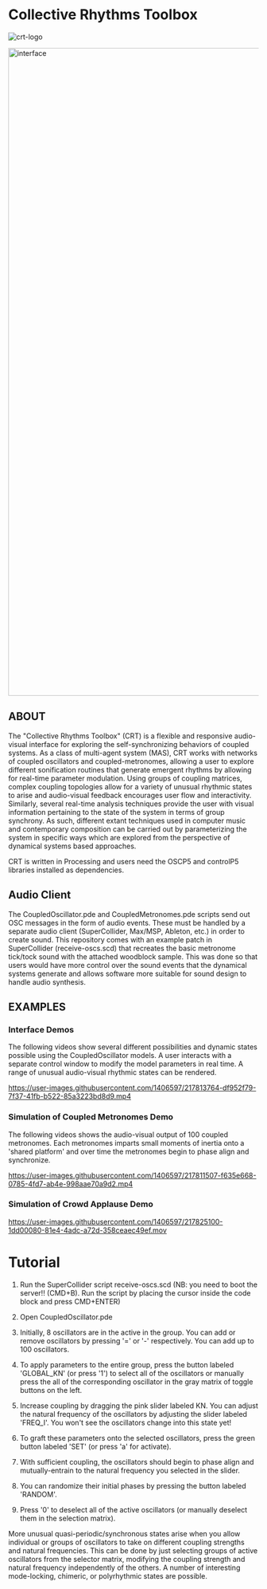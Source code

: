 # Collective Rhythms Toolbox 


![crt-logo](https://user-images.githubusercontent.com/1406597/217825450-7ec7e180-1ccf-4fe1-bcf7-6b9250183a41.jpg)


<img width="1300" alt="interface" src="https://user-images.githubusercontent.com/1406597/217840181-bf26a3b2-8121-49c1-9295-4aa0f92c0178.png">



## ABOUT
The "Collective Rhythms Toolbox" (CRT) is a flexible and responsive audio-visual interface for exploring the self-synchronizing behaviors of coupled systems. 
As a class of multi-agent system (MAS), CRT works with networks of coupled oscillators and coupled-metronomes, allowing a user 
to explore different sonification routines that generate emergent rhythms by allowing for real-time parameter modulation. Using groups of coupling matrices, complex coupling topologies allow for a variety of unusual rhythmic states to arise and audio-visual feedback encourages user flow and interactivity. 
Similarly, several real-time analysis techniques provide the user with visual information pertaining to the state of the system in terms of group synchrony. 
As such, different extant techniques used in computer music and contemporary composition can be carried out by parameterizing the system in specific ways 
which are explored from the perspective of dynamical systems based approaches.

CRT is written in Processing and users need the OSCP5 and controlP5 libraries installed as dependencies. 

## Audio Client

The CoupledOscillator.pde and CoupledMetronomes.pde scripts send out OSC messages in the form of audio events. These must be handled by a separate audio client (SuperCollider, Max/MSP, Ableton, etc.) in order to create sound. This repository comes with an example patch in SuperCollider (receive-oscs.scd) that recreates the basic metronome tick/tock sound with the attached woodblock sample. This was done so that users would have more control over the sound events that the dynamical systems generate and allows software more suitable for sound design to handle audio synthesis. 


## EXAMPLES
### Interface Demos
The following videos show several different possibilities and dynamic states possible using the CoupledOscillator models. A user interacts with a separate control window to modify the model parameters in real time. A range of unusual audio-visual rhythmic states can be rendered.  


https://user-images.githubusercontent.com/1406597/217813764-df952f79-7f37-41fb-b522-85a3223bd8d9.mp4


### Simulation of Coupled Metronomes Demo 
The following videos shows the audio-visual output of 100 coupled metronomes. Each metronomes imparts small moments of inertia onto a 'shared platform' and over time the metronomes begin to phase align and synchronize. 


https://user-images.githubusercontent.com/1406597/217811507-f635e668-0785-4fd7-ab4e-998aae70a9d2.mp4


### Simulation of Crowd Applause Demo 

https://user-images.githubusercontent.com/1406597/217825100-1dd00080-81e4-4adc-a72d-358ceaec49ef.mov


# Tutorial 

1. Run the SuperCollider script receive-oscs.scd (NB: you need to boot the server!! (CMD+B). Run the script by placing the cursor inside the code block and press CMD+ENTER) 

2. Open CoupledOscillator.pde

3. Initially, 8 oscillators are in the active in the group. You can add or remove oscillators by pressing '=' or '-' respectively. You can add up to 100 oscillators.  

4. To apply parameters to the entire group, press the button labeled 'GLOBAL_KN' (or press '1') to select all of the oscillators or manually press the all of the corresponding oscillator in the gray matrix of toggle buttons on the left. 

5. Increase coupling by dragging the pink slider labeled KN. You can adjust the natural frequency of the oscillators by adjusting the slider labeled 'FREQ_I'. You won't see the oscillators change into this state yet! 

6. To graft these parameters onto the selected oscillators, press the green button labeled 'SET' (or press 'a' for activate). 

7. With sufficient coupling, the oscillators should begin to phase align and mutually-entrain to the natural frequency you selected in the slider. 

8. You can randomize their initial phases by pressing the button labeled 'RANDOM'. 

9. Press '0' to deselect all of the active oscillators (or manually deselect them in the selection matrix). 

More unusual quasi-periodic/synchronous states arise when you allow individual or groups of oscillators to take on different coupling strengths and natural frequencies. This can be done by just selecting groups of active oscillators from the selector matrix, modifying the coupling strength and natural frequency independently of the others. A number of interesting mode-locking, chimeric, or polyrhythmic states are possible.   





